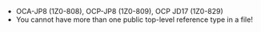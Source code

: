 - OCA-JP8 (1Z0-808), OCP-JP8 (1Z0-809), OCP JD17 (1Z0-829)
- You cannot have more than one public top-level reference type in a file!
